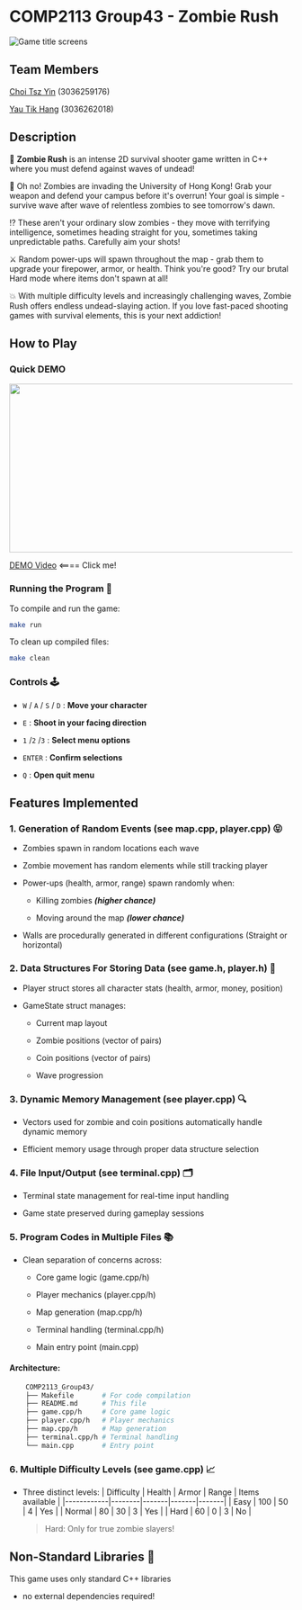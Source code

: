 # COMP2113 Group43 - Zombie Rush

![Game title screens](https://github.com/user-attachments/assets/742e527f-63f5-40aa-8e77-18144c782c6b)

## Team Members
[Choi Tsz Yin](https://github.com/RicoCTY) (3036259176) 
 
[Yau Tik Hang](https://github.com/YauTikHang) (3036262018) 

## Description
🧟 **Zombie Rush** is an intense 2D survival shooter game written in C++ where you must defend against waves of undead!

🫨 Oh no! Zombies are invading the University of Hong Kong! Grab your weapon and defend your campus before it's overrun! Your goal is simple - survive wave after wave of relentless zombies to see tomorrow's dawn.

⁉️ These aren't your ordinary slow zombies - they move with terrifying intelligence, sometimes heading straight for you, sometimes taking unpredictable paths. Carefully aim your shots!

⚔️ Random power-ups will spawn throughout the map - grab them to upgrade your firepower, armor, or health. Think you're good? Try our brutal Hard mode where items don't spawn at all!

💥 With multiple difficulty levels and increasingly challenging waves, Zombie Rush offers endless undead-slaying action. If you love fast-paced shooting games with survival elements, this is your next addiction!

## How to Play

### Quick DEMO

[<img src="https://github.com/user-attachments/assets/59b46024-0a08-4138-b16c-57f71fe4329d" width="600" height="300">](https://drive.google.com/file/d/1A7skSvggePRmOMAEJOeDP2SuS30qjcDD/view?usp=drivesdk)

[DEMO Video](https://drive.google.com/file/d/1A7skSvggePRmOMAEJOeDP2SuS30qjcDD/view?usp=drivesdk) <==== Click me!

### Running the Program 🏃
To compile and run the game:
```bash
make run
```
To clean up compiled files:

```bash
make clean
```
### Controls 🕹️
- `W` / `A` / `S` / `D` : **Move your character**

- `E` : **Shoot in your facing direction**

- `1` /`2` /`3` : **Select menu options**

- `ENTER` : **Confirm selections**

- `Q` : **Open quit menu**

## Features Implemented

### **1. Generation of Random Events (see map.cpp, player.cpp)** 😝

   - Zombies spawn in random locations each wave

   - Zombie movement has random elements while still tracking player

   - Power-ups (health, armor, range) spawn randomly when:

      - Killing zombies ***(higher chance)***

      - Moving around the map ***(lower chance)***

   - Walls are procedurally generated in different configurations (Straight or horizontal)

### **2. Data Structures For Storing Data (see game.h, player.h)**  📜

   - Player struct stores all character stats (health, armor, money, position)

   - GameState struct manages:

      - Current map layout

      - Zombie positions (vector of pairs)

      - Coin positions (vector of pairs)

      - Wave progression

### **3. Dynamic Memory Management (see player.cpp)** 🔍

   - Vectors used for zombie and coin positions automatically handle dynamic memory

   - Efficient memory usage through proper data structure selection

### **4. File Input/Output (see terminal.cpp)**  🗂️

   - Terminal state management for real-time input handling

   - Game state preserved during gameplay sessions

### **5. Program Codes in Multiple Files** 📚

   - Clean separation of concerns across:

     - Core game logic (game.cpp/h)

     - Player mechanics (player.cpp/h)

     - Map generation (map.cpp/h)

     - Terminal handling (terminal.cpp/h)

     - Main entry point (main.cpp)

   #### Architecture: ####
   ```bash
       COMP2113_Group43/
       ├── Makefile       # For code compilation
       ├── README.md      # This file
       ├── game.cpp/h     # Core game logic
       ├── player.cpp/h   # Player mechanics
       ├── map.cpp/h      # Map generation
       ├── terminal.cpp/h # Terminal handling
       └── main.cpp       # Entry point
   ```

### **6. Multiple Difficulty Levels (see game.cpp)** 📈

  - Three distinct levels:
      | Difficulty | Health | Armor | Range | Items available |
     |------------|--------|-------|-------|-------|
     | Easy       | 100    | 50    | 4     | Yes   |
     | Normal     | 80     | 30    | 3     | Yes   |
     | Hard       | 60     | 0     | 3     | No    |

     > Hard: Only for true zombie slayers!

## Non-Standard Libraries  📗
This game uses only standard C++ libraries

- no external dependencies required!


